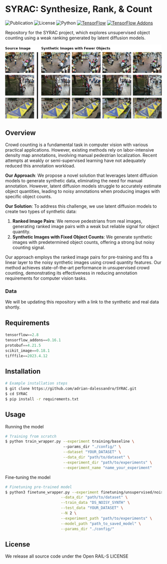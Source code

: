 # SYRAC: Synthesize, Rank, & Count

![Publication](https://img.shields.io/badge/Publication-ArXiv-red.svg)
![License](https://img.shields.io/badge/License-CreativeML_Open_RAIL_M-blue.svg)
![Python](https://img.shields.io/badge/Python-3.8-blue.svg)
[![TensorFlow](https://img.shields.io/badge/TensorFlow-2.8-orange.svg)](https://github.com/tensorflow/tensorflow/releases/tag/v2.8.0)
[![TensorFlow Addons](https://img.shields.io/badge/TensorFlow_Addons-0.16.1-orange.svg)](https://www.tensorflow.org/addons/overview)


Repository for the SYRAC project, which explores unsupervised object counting using a weak ranking generated by latent diffusion models.

![Synthetic Images Header](figures/synthetic_images.png)

## Overview
Crowd counting is a fundamental task in computer vision with various practical applications. However, existing methods rely on labor-intensive density map annotations, involving manual pedestrian localization. Recent attempts at weakly or semi-supervised learning have not adequately reduced this annotation workload.

**Our Approach**: We propose a novel solution that leverages latent diffusion models to generate synthetic data, eliminating the need for manual annotation. However, latent diffusion models struggle to accurately estimate object quantities, leading to noisy annotations when producing images with specific object counts.

**Our Solution**: To address this challenge, we use latent diffusion models to create two types of synthetic data:

1. **Ranked Image Pairs**: We remove pedestrians from real images, generating ranked image pairs with a weak but reliable signal for object quantity.
2. **Synthetic Images with Fixed Object Counts**: We generate synthetic images with predetermined object counts, offering a strong but noisy counting signal.

Our approach employs the ranked image pairs for pre-training and fits a linear layer to the noisy synthetic images using crowd quantity features. Our method achieves state-of-the-art performance in unsupervised crowd counting, demonstrating its effectiveness in reducing annotation requirements for computer vision tasks.

### Data

We will be updating this repository with a link to the synthetic and real data shortly.

## Requirements
```python
tensorflow==2.8
tensorflow_addons==0.16.1
protobuf==4.21.5
scikit_image==0.18.1
tifffile==2023.4.12
```
## Installation

```bash
# Example installation steps
$ git clone https://github.com/adrian-dalessandro/SYRAC.git
$ cd SYRAC
$ pip install -r requirements.txt
```

## Usage
Running the model

```bash
# Training from scratch
$ python train_wrapper.py --experiment training/baseline \ 
                          --params_dir "./config/" \
                          --dataset "YOUR_DATASET" \
                          --data_dir "path/to/dataset" \
                          --experiment_dir "path/to/experiments" \
                          --experiment_name "name_your_experiment"
```
Fine-tuning the model
```bash
# Finetuning pre-trained model
$ python3 finetune_wrapper.py --experiment finetuning/unsupervised/noisy_synth_regress \
                         --data_dir "path/to/dataset" \
                         --train_data "DS_NOISY_SYNTH" \
                         --test_data "YOUR_DATASET" \
                         --N 2 \
                         --experiment_path "path/to/experiments" \
                         --model_path "path_to_saved_model" \
                         --params_dir "./config/"
```

## License

We release all source code under the Open RAIL-S LICENSE